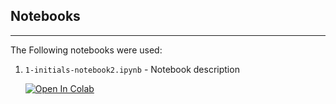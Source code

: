 ## Notebooks
---- 

The Following notebooks were used:

1. `1-initials-notebook2.ipynb` - Notebook description

   [![Open In Colab](https://colab.research.google.com/assets/colab-badge.svg)](https://colab.research.google.com/github/googlecolab/colabtools/blob/master/notebooks/colab-github-demo.ipynb)
